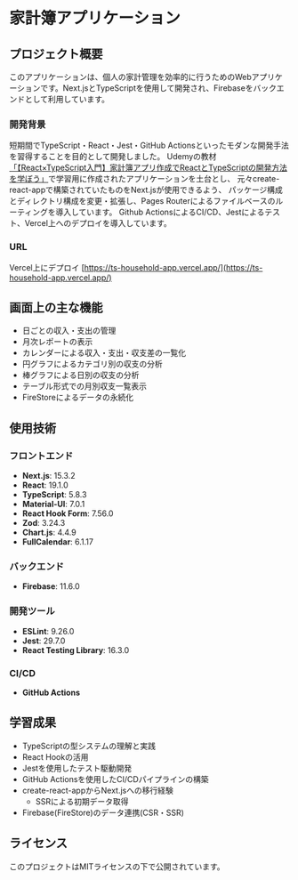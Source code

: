 # 家計簿アプリケーション

## プロジェクト概要

このアプリケーションは、個人の家計管理を効率的に行うためのWebアプリケーションです。Next.jsとTypeScriptを使用して開発され、Firebaseをバックエンドとして利用しています。

### 開発背景

短期間でTypeScript・React・Jest・GitHub Actionsといったモダンな開発手法を習得することを目的として開発しました。
Udemyの教材[「【React×TypeScript入門】家計簿アプリ作成でReactとTypeScriptの開発方法を学ぼう」](https://www.udemy.com/course/reacttypescrip-reacttypescript/)で学習用に作成されたアプリケーションを土台とし、
元々create-react-appで構築されていたものをNext.jsが使用できるよう、
パッケージ構成とディレクトリ構成を変更・拡張し、Pages Routerによるファイルベースのルーティングを導入しています。
Github ActionsによるCI/CD、Jestによるテスト、Vercel上へのデプロイを導入しています。

### URL

Vercel上にデプロイ
[https://ts-household-app.vercel.app/](https://ts-household-app.vercel.app/)

## 画面上の主な機能

- 日ごとの収入・支出の管理
- 月次レポートの表示
- カレンダーによる収入・支出・収支差の一覧化
- 円グラフによるカテゴリ別の収支の分析
- 棒グラフによる日別の収支の分析
- テーブル形式での月別収支一覧表示
- FireStoreによるデータの永続化

## 使用技術

### フロントエンド

- **Next.js**: 15.3.2
- **React**: 19.1.0
- **TypeScript**: 5.8.3
- **Material-UI**: 7.0.1
- **React Hook Form**: 7.56.0
- **Zod**: 3.24.3
- **Chart.js**: 4.4.9
- **FullCalendar**: 6.1.17

### バックエンド

- **Firebase**: 11.6.0

### 開発ツール

- **ESLint**: 9.26.0
- **Jest**: 29.7.0
- **React Testing Library**: 16.3.0

### CI/CD

- **GitHub Actions**

## 学習成果

- TypeScriptの型システムの理解と実践
- React Hookの活用
- Jestを使用したテスト駆動開発
- GitHub Actionsを使用したCI/CDパイプラインの構築
- create-react-appからNext.jsへの移行経験
  - SSRによる初期データ取得
- Firebase(FireStore)のデータ連携(CSR・SSR)

## ライセンス

このプロジェクトはMITライセンスの下で公開されています。
